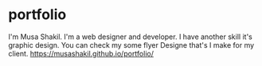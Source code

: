 # portfolio
I'm Musa Shakil. I'm a web designer and developer. I have another skill it's graphic design. You can check my some flyer Designe that's I make for my client.
https://musashakil.github.io/portfolio/
